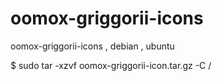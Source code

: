# oomox-griggorii-icons
oomox-griggorii-icons , debian , ubuntu

$ sudo tar -xzvf oomox-griggorii-icon.tar.gz -C /
